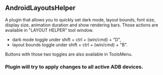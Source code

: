 ## AndroidLayoutsHelper

A plugin that allows you to quickly set dark mode, layout bounds, font size, display size,
animation duration and show rendering bars. Those actions are available in "LAYOUT HELPER" tool window.

* dark mode toggle under shift + ctrl + (win/cmd) + "D", 
* layout bounds toggle under shift + ctrl + (win/cmd) + "B".

Buttons with those two toggles are also available in ToolsMenu.

### Plugin will try to apply changes to all active ADB devices.
